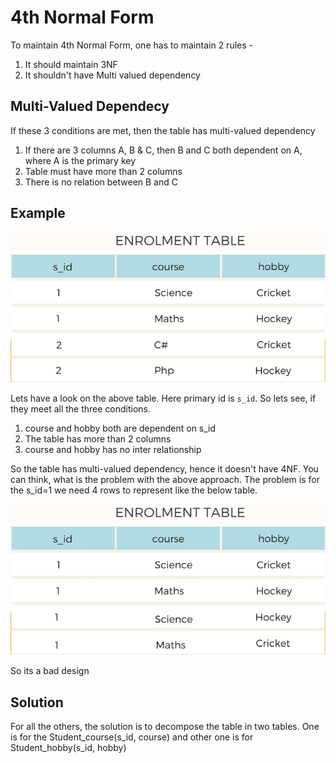 # 4th Normal Form

To maintain 4th Normal Form, one has to maintain 2 rules -

1. It should maintain 3NF
2. It shouldn't have Multi valued dependency

## Multi-Valued Dependecy

If these 3 conditions are met, then the table has multi-valued dependency  

1. If there are 3 columns A, B & C, then B and C both dependent on A, where A is the primary key
2. Table must have more than 2 columns
3. There is no relation between B and C

## Example

![Database8](./assets/database8.png)

Lets have a look on the above table. Here primary id is `s_id`. So lets see, if they meet all the three conditions.

1. course and hobby both are dependent on s_id
2. The table has more than 2 columns
3. course and hobby has no inter relationship

So the table has multi-valued dependency, hence it doesn't have 4NF. You can think, what is the problem with the above approach. The problem is for the s_id=1 we need 4 rows to represent like the below table.

![database9](./assets/database9.png)

So its a bad design

## Solution

For all the others, the solution is to decompose the table in two tables. One is for the Student_course(s_id, course) and other one is for Student_hobby(s_id, hobby)